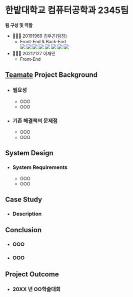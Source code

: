 # 한밭대학교 컴퓨터공학과 2345팀

**팀 구성 및 역할**
  - 🧑🏻‍💻 20191969 김우곤(팀장)
    - Front-End & Back-End
      <div style="display:flex; justifiy-contents:center">
      <div>
      <img src="https://img.shields.io/badge/html5-E34F26?style=flat&logo=html5&logoColor=white">
      <img src="https://img.shields.io/badge/css-1572B6?style=flat&logo=css3&logoColor=white">
      <img src="https://img.shields.io/badge/javascript-F7DF1E?style=flat&logo=javascript&logoColor=black">
      <img src="https://img.shields.io/badge/styled--components-DB7093?style=flat&logo=styled-components&logoColor=white">
      <img src="https://img.shields.io/badge/React-61DAFB?style=flat&logo=React&logoColor=white">
      <img src="https://img.shields.io/badge/Node.js-43853D?style=flate&logo=node.js&logoColor=white">
      <img src="https://img.shields.io/badge/Express.js-000000?style=flat&logo=express&logoColor=white">
      <img src="https://img.shields.io/badge/mongoDB-47A248?style=flat&logo=MongoDB&logoColor=white">
    </div>
  - 👩🏻‍💻 20212127 이재민
    - Front-End

## <u>Teamate</u> Project Background
- ### 필요성
  - OOO
  - OOO
- ### 기존 해결책의 문제점
  - OOO
  - OOO
  
## System Design
  - ### System Requirements
    - OOO
    - OOO
    
## Case Study
  - ### Description
  
  
## Conclusion
  - ### OOO
  - ### OOO
  
## Project Outcome
- ### 20XX 년 OO학술대회 
